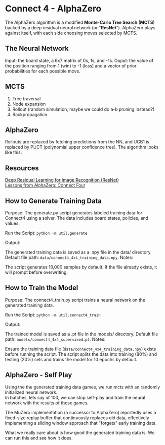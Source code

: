 # Connect 4 - AlphaZero

The AlphaZero algorithm is a modified **Monte-Carlo Tree Search (MCTS)** backed by a deep residual neural network (or "**ResNet**").
AlphaZero plays against itself, with each side choosing moves selected by MCTS.  

## The Neural Network
Input: the board state, a 6x7 matrix of 0s, 1s, and -1s.
Ouput: the value of the position ranging from 1 (win) to -1 (loss) and a vector of prior probabilities for each possible move.

## MCTS
1. Tree traversal
2. Node expansion
3. Rollout (random simulation, maybe we could do a-b pruning instead?)
4. Backpropagation

## AlphaZero 
Rollouts are replaced by fetching predictions from the NN, and UCB1 is replaced by PUCT (polynomial upper confidence tree). The algorithm looks like this:

## Resources
[Deep Residual Learning for Image Recognition (ResNet)](https://arxiv.org/abs/1512.03385)  
[Lessons from AlphaZero: Connect Four](https://medium.com/oracledevs/lessons-from-alphazero-connect-four-e4a0ae82af68)  




## How to Generate Training Data
Purpose: The generate.py script generates labeled training data for Connect4 using a solver. The data includes board states, policies, and values.

Run the Script: `python -m util.generate`

Output:

The generated training data is saved as a .npy file in the data/ directory.
Default file path: `data/connect4_4x4_training_data.npy`.
Notes:

The script generates 10,000 samples by default.
If the file already exists, it will prompt before overwriting.


## How to Train the Model
Purpose: The connect4_train.py script trains a neural network on the generated training data.

Run the Script: `python -m util.connect4_train`

Output:

The trained model is saved as a .pt file in the models/ directory.
Default file path: `models/connect4_4x4_supervised.pt`.
Notes:

Ensure the training data file (`data/connect4_4x4_training_data.npy`) exists before running the script.
The script splits the data into training (80%) and testing (20%) sets and trains the model for 10 epochs by default.

## AlphaZero - Self Play
Using the the generated training data games, we run mcts with an randomly initialized neural network.  
In batches, lets say of 100, we can stop self-play and train the neural network with the results of those games.  


The MuZero implementation (a successor to AlphaZero) reportedly uses a fixed-size replay buffer that continuously replaces old data, effectively implementing a sliding window approach that "forgets" early training data.  


What we really care about is how good the generated training data is. We can run this and see how it does.  